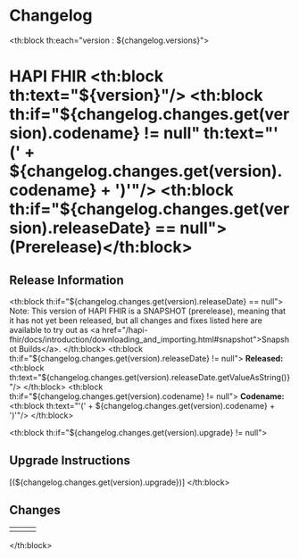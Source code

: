 # Changelog

<th:block th:each="version : ${changelog.versions}">

# HAPI FHIR <th:block th:text="${version}"/> <th:block th:if="${changelog.changes.get(version).codename} != null" th:text="' (' + ${changelog.changes.get(version).codename} + ')'"/> <th:block th:if="${changelog.changes.get(version).releaseDate} == null">(Prerelease)</th:block>

## Release Information

<th:block th:if="${changelog.changes.get(version).releaseDate} == null">
Note: This version of HAPI FHIR is a SNAPSHOT (prerelease), meaning that it has
not yet been released, but all changes and fixes listed here are available to try
out as <a href="/hapi-fhir/docs/introduction/downloading_and_importing.html#snapshot">Snapshot Builds</a>.
</th:block>
<th:block th:if="${changelog.changes.get(version).releaseDate} != null">
**Released:** <th:block th:text="${changelog.changes.get(version).releaseDate.getValueAsString()}"/>
</th:block>
<th:block th:if="${changelog.changes.get(version).codename} != null">
**Codename:** <th:block th:text="'(' + ${changelog.changes.get(version).codename} + ')'"/>
</th:block>

<th:block th:if="${changelog.changes.get(version).upgrade} != null">
## Upgrade Instructions

[(${changelog.changes.get(version).upgrade})]
</th:block>

## Changes

<table class="table">
    <tr th:each="change : ${changelog.changes.get(version)}">
        <td>
            <a th:name="'change' + ${version} + '-' + ${change.id}"></a>
            <span style="color: #129c49; font-size: 1.1em;" th:if="${change.type} == 'add'">
                <i class="fa fa-plus"></i>
            </span>
            <span style="color: #129c49; font-size: 1.1em;" th:if="${change.type} == 'change'">
                <i class="fa fa-cogs"></i>
            </span>
            <span style="color: #ee2324; font-size: 1.1em;" th:if="${change.type} == 'fix'">
                <i class="fa fa-bug"></i>
            </span>
            <span style="color: #64c2d1; font-size: 1.1em;" th:if="${change.type} == 'perf'">
                <i class="fa fa-rocket"></i>
            </span>
            <span style="color: #ee2324; font-size: 1.1em;" th:if="${change.type} == 'security'">
                <i class="fa fa-shield-alt"></i>
            </span>
        </td>
        <td>
            <a th:if="${change.issue != null}" th:href="'https://github.com/jamesagnew/hapi-fhir/issues/' + ${change.issue}" th:text="'#' + ${change.issue}"></a>
        </td>
        <td>
            <th:block th:utext="${change.title}"/>
        </td>
    </tr>
</table>

</th:block>
